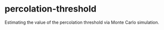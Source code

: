 # percolation-threshold
Estimating the value of the percolation threshold via Monte Carlo simulation.
